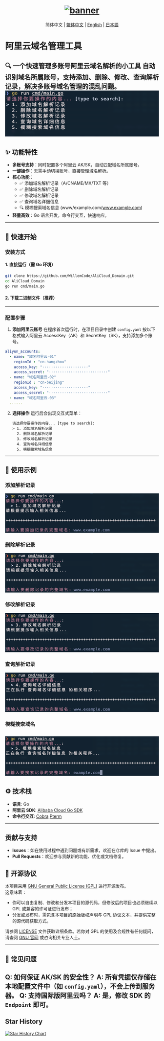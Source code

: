 <h1 align="center">
  <a href="https://github.com/WillemCode">
    <img src="https://avatars.githubusercontent.com/u/203067186?v=4" width="150" height="150" alt="banner" /><br>
  </a>
</h1>
  <p align="center">简体中文 | <a href="./docs/README.tc.md">繁体中文</a> | <a href="./docs/README.en.md">English</a> | <a href="./docs/README.ja.md">日本語</a><br></p>

# 阿里云域名管理工具
🔍 **一个快速管理多账号阿里云域名解析的小工具**
自动识别域名所属账号，支持添加、删除、修改、查询解析记录，解决多账号域名管理的混乱问题。
![运行界面](./images/001.png)
---
## ✨ 功能特性
- **多账号支持**：同时配置多个阿里云 AK/SK，自动匹配域名所属账号。
- **一键操作**：无需手动切换账号，直接管理域名解析。
- **核心功能**：
  - ✅ 添加域名解析记录（A/CNAME/MX/TXT 等）
  - ✅ 删除域名解析记录
  - ✅ 修改域名解析记录
  - ✅ 查询域名详细信息
  - 🔍 模糊搜索域名信息 (www/example.com/www.example.com)
- **轻量高效**：Go 语言开发，命令行交互，快速响应。
---
## 🚀 快速开始
### 安装方式
#### 1. 直接运行（需 Go 环境）
```bash
git clone https://github.com/WillemCode/AliCloud_Domain.git
cd AliCloud_Domain
go run cmd/main.go
```
#### 2. 下载二进制文件（推荐）

---
### 配置步骤
1. **添加阿里云账号**
   在程序首次运行时，在项目目录中创建 `config.yaml` 按以下格式输入阿里云 AccessKey（AK）和 SecretKey（SK），支持添加多个账号。
```yaml
aliyun_accounts:
  - name: "域名阿里云-01"
    regionId : "cn-hangzhou"
    access_key: "·····················"
    access_secret: "···························"
  - name: "域名阿里云-02"
    regionId : "cn-beijing"
    access_key: "·····················"
    access_secret: "···························"
  - name: "域名阿里云-03"
  ······
```
2. **选择操作**
   运行后会出现交互式菜单：
   ```text
   请选择你要操作的内容... [type to search]: 
   > 1. 添加域名解析记录
     2. 删除域名解析记录
     3. 修改域名解析记录
     4. 查询域名详细信息
     5. 模糊搜索域名信息
   ```
---
## 📸 使用示例
### 添加解析记录
![添加解析记录截图](./images/002.png)
### 删除解析记录
![删除解析记录截图](./images/003.png)
### 修改解析记录
![修改解析记录截图](./images/004.png)
### 查询解析记录
![查询解析记录截图](./images/005.png)
### 模糊搜索域名
![模糊搜索截图](./images/006.png)
---
## ⚙️ 技术栈
- **语言**: Go
- **阿里云 SDK**: [Alibaba Cloud Go SDK](https://github.com/aliyun/alibaba-cloud-sdk-go)
- **命令行交互**: [Cobra](https://github.com/spf13/cobra) [Pterm](https://github.com/pterm/pterm)
---

## 贡献与支持
- **Issues**：如在使用过程中遇到问题或有新需求，欢迎在仓库的 Issue 中提出。
- **Pull Requests**：欢迎参与贡献新的功能、优化或文档修复。

## 📜 开源协议

本项目采用 [GNU General Public License (GPL)](./LICENSE) 进行开源发布。  
这意味着：

- 你可以自由复制、修改和分发本项目的源代码，但修改后的项目也必须继续以 GPL 或兼容的许可证进行发布；
- 分发或发布时，需包含本项目的原始版权声明与 GPL 协议文本，并提供完整的源代码获取方式。

请参阅 [LICENSE](./LICENSE) 文件获取详细条款。若你对 GPL 的使用及合规性有任何疑问，请查阅 [GNU 官网](https://www.gnu.org/licenses/) 或咨询相关专业人士。

---
## 🙋 常见问题
**Q: 如何保证 AK/SK 的安全性？**
A: 所有凭据仅存储在本地配置文件中（如 `config.yaml`），**不会上传到服务器**。
**Q: 支持国际版阿里云吗？**
A: 是，修改 SDK 的 `Endpoint` 即可。
---

## Star History

[![Star History Chart](https://api.star-history.com/svg?repos=WillemCode/AliCloud_Domain&type=Date)](https://www.star-history.com/#WillemCode/AliCloud_Domain&Date)
